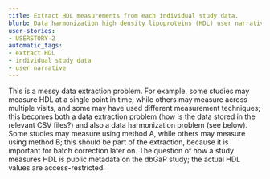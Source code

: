 ```yaml
---
title: Extract HDL measurements from each individual study data.
blurb: Data harmonization high density lipoproteins (HDL) user narrative.
user-stories:
- USERSTORY-2
automatic_tags:
- extract HDL
- individual study data
- user narrative
---
```

This is a messy data extraction problem. For example, some studies may measure HDL at a single point in time, while others may measure across multiple visits, and some may have used different measurement techniques; this becomes both a data extraction problem (how is the data stored in the relevant CSV files?) and also a data harmonization problem (see below). Some studies may measure using method A, while others may measure using method B; this should be part of the extraction, because it is important for batch correction later on. The question of how a study measures HDL is public metadata on the dbGaP study; the actual HDL values are access-restricted.